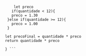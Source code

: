```function calculaPrecoTotal(quantidade) {
      let preco 
     if(quantidade < 12){
     preco = 1.30
   }else if(quantidade >= 12){
     preco = 1.00
   }
  
  let precoFinal = quantidade * preco
  return quantidade * preco
  
  } ```